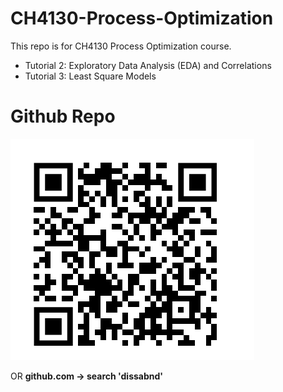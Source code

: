 # CH4130-Process-Optimization
This repo is for CH4130 Process Optimization course. 

- Tutorial 2: Exploratory Data Analysis (EDA) and Correlations
- Tutorial 3: Least Square Models

# Github Repo

![QR Code](assets/qr.png)


OR
**github.com -> search 'dissabnd'**
